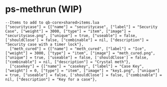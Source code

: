 # ps-methrun (WIP)


    --Items to add to qb-core>shared>items.lua
    ["securitycase"] = {["name"] = "securitycase", ["label"] = "Security Case", ["weight"] = 3000, ["type"] = "item", ["image"] = "securitycase.png", ["unique"] = true, ["useable"] = false, ['shouldClose'] = false, ["combinable"] = nil, ["description"] = "Security case with a timer lock"},
	  ["meth_cured"] = {["name"] = "meth_cured", ["label"] = "Ice", ["weight"] = 3000, ["type"] = "item", ["image"] = "meth_cured.png", ["unique"] = true, ["useable"] = false, ['shouldClose'] = false, ["combinable"] = nil, ["description"] = "Crystal meth"},
	  ["casekey"] = {["name"] = "casekey", ["label"] = "Case Key", ["weight"] = 0, ["type"] = "item", ["image"] = "key1.png", ["unique"] = true, ["useable"] = false, ['shouldClose'] = false, ["combinable"] = nil, ["description"] = "Key for a case"},
